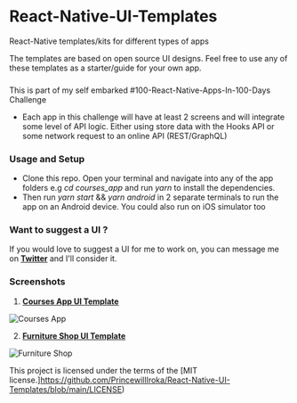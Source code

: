 # React-Native-UI-Templates

React-Native templates/kits for different types of apps

The templates are based on open source UI designs.
Feel free to use any of these templates as a starter/guide for your own app.

###
This is part of my self embarked #100-React-Native-Apps-In-100-Days Challenge
- Each app in this challenge will have at least 2 screens and will integrate some level of API logic. Either using store data with the Hooks API or some network request to an online API (REST/GraphQL)

### Usage and Setup
- Clone this repo. Open your terminal and navigate into any of the app folders e.g *cd courses_app* and run *yarn* to install the dependencies.
- Then run *yarn start* && *yarn android* in 2 separate terminals to run the app on an Android device. You could also run on iOS simulator too 

### Want to suggest a UI ?
If you would love to suggest a UI for me to work on, you can message me on **[Twitter](https://twitter.com/PrincewillIroka)** and I'll consider it.

### Screenshots

1. **[Courses App UI Template](https://github.com/PrincewillIroka/React-Native-UI-Templates/tree/main/courses_app)**

![Courses App](https://imgur.com/0SwpgSK.png)

2. **[Furniture Shop UI Template](https://github.com/PrincewillIroka/React-Native-UI-Templates/tree/main/furniture_shop)**

![Furniture Shop](https://imgur.com/9AAcro8.png)



This project is licensed under the terms of the [MIT license.]https://github.com/PrincewillIroka/React-Native-UI-Templates/blob/main/LICENSE)
